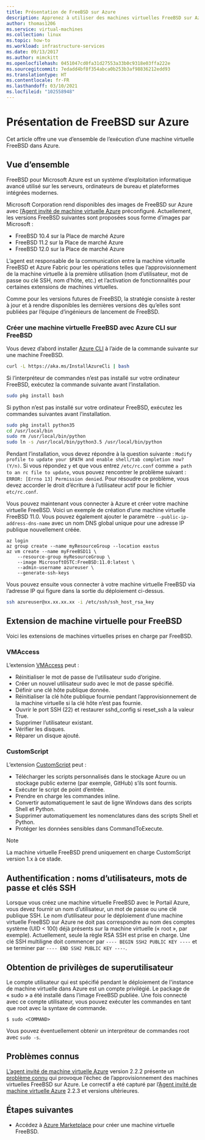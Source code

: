 ```yaml
---
title: Présentation de FreeBSD sur Azure
description: Apprenez à utiliser des machines virtuelles FreeBSD sur Azure
author: thomas1206
ms.service: virtual-machines
ms.collection: linux
ms.topic: how-to
ms.workload: infrastructure-services
ms.date: 09/13/2017
ms.author: mimckitt
ms.openlocfilehash: 0451047cd0fa31d27553a33b0c9318e03ffa222e
ms.sourcegitcommit: 7edadd4bf8f354abca0b253b3af98836212edd93
ms.translationtype: HT
ms.contentlocale: fr-FR
ms.lasthandoff: 03/10/2021
ms.locfileid: "102558948"
---
```

# <a name="introduction-to-freebsd-on-azure"></a>Présentation de FreeBSD sur Azure
Cet article offre une vue d’ensemble de l’exécution d’une machine virtuelle FreeBSD dans Azure.

## <a name="overview"></a>Vue d’ensemble
FreeBSD pour Microsoft Azure est un système d’exploitation informatique avancé utilisé sur les serveurs, ordinateurs de bureau et plateformes intégrées modernes.

Microsoft Corporation rend disponibles des images de FreeBSD sur Azure avec [l’Agent invité de machine virtuelle Azure](https://github.com/Azure/WALinuxAgent/) préconfiguré. Actuellement, les versions FreeBSD suivantes sont proposées sous forme d’images par Microsoft :

- FreeBSD 10.4 sur la Place de marché Azure
- FreeBSD 11.2 sur la Place de marché Azure
- FreeBSD 12.0 sur la Place de marché Azure

L’agent est responsable de la communication entre la machine virtuelle FreeBSD et Azure Fabric pour les opérations telles que l’approvisionnement de la machine virtuelle à la première utilisation (nom d’utilisateur, mot de passe ou clé SSH, nom d’hôte, etc.) et l’activation de fonctionnalités pour certaines extensions de machines virtuelles.

Comme pour les versions futures de FreeBSD, la stratégie consiste à rester à jour et à rendre disponibles les dernières versions dès qu’elles sont publiées par l’équipe d’ingénieurs de lancement de FreeBSD.

### <a name="create-a-freebsd-vm-through-azure-cli-on-freebsd"></a>Créer une machine virtuelle FreeBSD avec Azure CLI sur FreeBSD
Vous devez d’abord installer [Azure CLI](/cli/azure/get-started-with-azure-cli) à l’aide de la commande suivante sur une machine FreeBSD.

```bash 
curl -L https://aka.ms/InstallAzureCli | bash
```

Si l’interpréteur de commandes n’est pas installé sur votre ordinateur FreeBSD, exécutez la commande suivante avant l’installation. 

```bash
sudo pkg install bash
```

Si python n’est pas installé sur votre ordinateur FreeBSD, exécutez les commandes suivantes avant l’installation. 

```bash
sudo pkg install python35
cd /usr/local/bin 
sudo rm /usr/local/bin/python 
sudo ln -s /usr/local/bin/python3.5 /usr/local/bin/python
```

Pendant l’installation, vous devez répondre à la question suivante : `Modify profile to update your $PATH and enable shell/tab completion now? (Y/n)`. Si vous répondez `y` et que vous entrez `/etc/rc.conf` comme `a path to an rc file to update`, vous pouvez rencontrer le problème suivant : `ERROR: [Errno 13] Permission denied`. Pour résoudre ce problème, vous devez accorder le droit d’écriture à l’utilisateur actif pour le fichier `etc/rc.conf`.

Vous pouvez maintenant vous connecter à Azure et créer votre machine virtuelle FreeBSD. Voici un exemple de création d’une machine virtuelle FreeBSD 11.0. Vous pouvez également ajouter le paramètre `--public-ip-address-dns-name` avec un nom DNS global unique pour une adresse IP publique nouvellement créée. 

```azurecli
az login 
az group create --name myResourceGroup --location eastus
az vm create --name myFreeBSD11 \
    --resource-group myResourceGroup \
    --image MicrosoftOSTC:FreeBSD:11.0:latest \
    --admin-username azureuser \
    --generate-ssh-keys
```

Vous pouvez ensuite vous connecter à votre machine virtuelle FreeBSD via l’adresse IP qui figure dans la sortie du déploiement ci-dessus. 

```bash
ssh azureuser@xx.xx.xx.xx -i /etc/ssh/ssh_host_rsa_key
```   

## <a name="vm-extensions-for-freebsd"></a>Extension de machine virtuelle pour FreeBSD
Voici les extensions de machines virtuelles prises en charge par FreeBSD.

### <a name="vmaccess"></a>VMAccess
L’extension [VMAccess](https://github.com/Azure/azure-linux-extensions/tree/master/VMAccess) peut :

* Réinitialiser le mot de passe de l’utilisateur sudo d’origine.
* Créer un nouvel utilisateur sudo avec le mot de passe spécifié.
* Définir une clé hôte publique donnée.
* Réinitialiser la clé hôte publique fournie pendant l’approvisionnement de la machine virtuelle si la clé hôte n’est pas fournie.
* Ouvrir le port SSH (22) et restaurer sshd_config si reset_ssh a la valeur True.
* Supprimer l’utilisateur existant.
* Vérifier les disques.
* Réparer un disque ajouté.

### <a name="customscript"></a>CustomScript
L’extension [CustomScript](https://github.com/Azure/azure-linux-extensions/tree/master/CustomScript) peut :

* Télécharger les scripts personnalisés dans le stockage Azure ou un stockage public externe (par exemple, GitHub) s’ils sont fournis.
* Exécuter le script de point d’entrée.
* Prendre en charge les commandes inline.
* Convertir automatiquement le saut de ligne Windows dans des scripts Shell et Python.
* Supprimer automatiquement les nomenclatures dans des scripts Shell et Python.
* Protéger les données sensibles dans CommandToExecute.

> [!NOTE]
> La machine virtuelle FreeBSD prend uniquement en charge CustomScript version 1.x à ce stade.  

## <a name="authentication-user-names-passwords-and-ssh-keys"></a>Authentification : noms d’utilisateurs, mots de passe et clés SSH
Lorsque vous créez une machine virtuelle FreeBSD avec le Portail Azure, vous devez fournir un nom d’utilisateur, un mot de passe ou une clé publique SSH.
Le nom d’utilisateur pour le déploiement d’une machine virtuelle FreeBSD sur Azure ne doit pas correspondre au nom des comptes système (UID < 100) déjà présents sur la machine virtuelle (« root », par exemple).
Actuellement, seule la règle RSA SSH est prise en charge. Une clé SSH multiligne doit commencer par `---- BEGIN SSH2 PUBLIC KEY ----` et se terminer par `---- END SSH2 PUBLIC KEY ----`.

## <a name="obtaining-superuser-privileges"></a>Obtention de privilèges de superutilisateur
Le compte utilisateur qui est spécifié pendant le déploiement de l'instance de machine virtuelle dans Azure est un compte privilégié. Le package de « sudo » a été installé dans l’image FreeBSD publiée.
Une fois connecté avec ce compte utilisateur, vous pouvez exécuter les commandes en tant que root avec la syntaxe de commande.

```
$ sudo <COMMAND>
```

Vous pouvez éventuellement obtenir un interpréteur de commandes root avec `sudo -s`.

## <a name="known-issues"></a>Problèmes connus
[L’agent invité de machine virtuelle Azure](https://github.com/Azure/WALinuxAgent/) version 2.2.2 présente un [problème connu](https://github.com/Azure/WALinuxAgent/pull/517) qui provoque l’échec de l’approvisionnement des machines virtuelles FreeBSD sur Azure. Le correctif a été capturé par l’[Agent invité de machine virtuelle Azure](https://github.com/Azure/WALinuxAgent/) 2.2.3 et versions ultérieures. 

## <a name="next-steps"></a>Étapes suivantes
* Accédez à [Azure Marketplace](https://azuremarketplace.microsoft.com/marketplace/apps/thefreebsdfoundation.freebsd-12_2?tab=Overview) pour créer une machine virtuelle FreeBSD.
